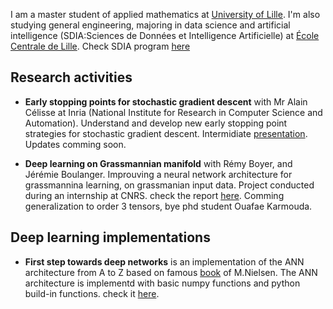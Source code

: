 I am a master student of applied mathematics at [University of Lille](https://fr.wikipedia.org/wiki/Universit%C3%A9_de_Lille). I'm also studying general engineering, majoring in data science and artificial intelligence (SDIA:Sciences de Données et Intelligence Artificielle) at [École Centrale de Lille](https://fr.wikipedia.org/wiki/%C3%89cole_centrale_de_Lille). Check SDIA program [here](http://pierrechainais.ec-lille.fr/Centrale/Option_DAD/Accueil.html) 


## Research activities
* **Early stopping points for stochastic gradient descent** with Mr Alain Célisse at Inria (National Institute for Research in Computer Science and Automation). Understand and develop new early stopping point strategies for stochastic gradient descent. Intermidiate [presentation](https://drive.google.com/file/d/1rpbAnQnRIt2vsz657gnOFtwCPV2wIMw6/view?usp=sharing). Updates comming soon.

* **Deep learning on Grassmannian manifold** with Rémy Boyer, and Jérémie Boulanger. Improuving a neural network architecture for grassmannina learning, on grassmanian input data. Project conducted during an internship at CNRS. check the report [here](https://drive.google.com/file/d/1a_7XhsGrm3UTWS_oko6wWG7E0wHQAUsa/view?usp=sharing). Comming generalization to order 3 tensors, bye phd student Ouafae Karmouda.

## Deep learning implementations
* **First step towards deep networks** is an implementation of the ANN architecture from A to Z based on famous [book](http://neuralnetworksanddeeplearning.com) of M.Nielsen. The ANN architecture is implementd with basic numpy functions and python build-in functions. check it [here](https://drive.google.com/file/d/1nel0tdlaDa0y7St_umN9BCRRo8XGuhak/view?usp=sharing).
